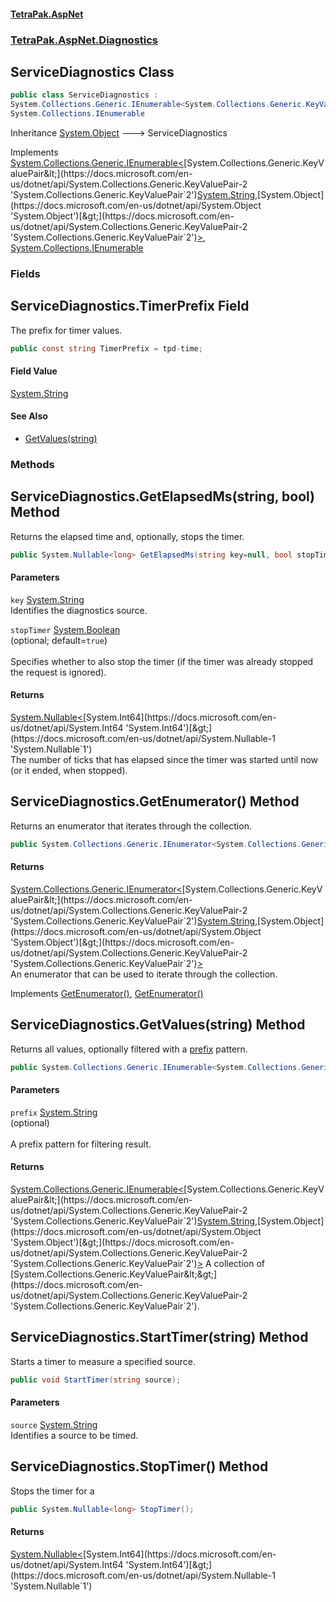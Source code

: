 #### [TetraPak.AspNet](index.md 'index')
### [TetraPak.AspNet.Diagnostics](TetraPak_AspNet_Diagnostics.md 'TetraPak.AspNet.Diagnostics')
## ServiceDiagnostics Class
```csharp
public class ServiceDiagnostics :
System.Collections.Generic.IEnumerable<System.Collections.Generic.KeyValuePair<string, object>>,
System.Collections.IEnumerable
```

Inheritance [System.Object](https://docs.microsoft.com/en-us/dotnet/api/System.Object 'System.Object') &#129106; ServiceDiagnostics  

Implements [System.Collections.Generic.IEnumerable&lt;](https://docs.microsoft.com/en-us/dotnet/api/System.Collections.Generic.IEnumerable-1 'System.Collections.Generic.IEnumerable`1')[System.Collections.Generic.KeyValuePair&lt;](https://docs.microsoft.com/en-us/dotnet/api/System.Collections.Generic.KeyValuePair-2 'System.Collections.Generic.KeyValuePair`2')[System.String](https://docs.microsoft.com/en-us/dotnet/api/System.String 'System.String')[,](https://docs.microsoft.com/en-us/dotnet/api/System.Collections.Generic.KeyValuePair-2 'System.Collections.Generic.KeyValuePair`2')[System.Object](https://docs.microsoft.com/en-us/dotnet/api/System.Object 'System.Object')[&gt;](https://docs.microsoft.com/en-us/dotnet/api/System.Collections.Generic.KeyValuePair-2 'System.Collections.Generic.KeyValuePair`2')[&gt;](https://docs.microsoft.com/en-us/dotnet/api/System.Collections.Generic.IEnumerable-1 'System.Collections.Generic.IEnumerable`1'), [System.Collections.IEnumerable](https://docs.microsoft.com/en-us/dotnet/api/System.Collections.IEnumerable 'System.Collections.IEnumerable')  
### Fields
<a name='TetraPak_AspNet_Diagnostics_ServiceDiagnostics_TimerPrefix'></a>
## ServiceDiagnostics.TimerPrefix Field
The prefix for timer values.  
```csharp
public const string TimerPrefix = tpd-time;
```
#### Field Value
[System.String](https://docs.microsoft.com/en-us/dotnet/api/System.String 'System.String')
#### See Also
- [GetValues(string)](TetraPak_AspNet_Diagnostics_ServiceDiagnostics.md#TetraPak_AspNet_Diagnostics_ServiceDiagnostics_GetValues(string) 'TetraPak.AspNet.Diagnostics.ServiceDiagnostics.GetValues(string)')
  
### Methods
<a name='TetraPak_AspNet_Diagnostics_ServiceDiagnostics_GetElapsedMs(string_bool)'></a>
## ServiceDiagnostics.GetElapsedMs(string, bool) Method
Returns the elapsed time and, optionally, stops the timer.   
```csharp
public System.Nullable<long> GetElapsedMs(string key=null, bool stopTimer=true);
```
#### Parameters
<a name='TetraPak_AspNet_Diagnostics_ServiceDiagnostics_GetElapsedMs(string_bool)_key'></a>
`key` [System.String](https://docs.microsoft.com/en-us/dotnet/api/System.String 'System.String')  
Identifies the diagnostics source.   
  
<a name='TetraPak_AspNet_Diagnostics_ServiceDiagnostics_GetElapsedMs(string_bool)_stopTimer'></a>
`stopTimer` [System.Boolean](https://docs.microsoft.com/en-us/dotnet/api/System.Boolean 'System.Boolean')  
(optional; default=`true`)<br/>  
Specifies whether to also stop the timer (if the timer was already stopped the request is ignored).  
  
#### Returns
[System.Nullable&lt;](https://docs.microsoft.com/en-us/dotnet/api/System.Nullable-1 'System.Nullable`1')[System.Int64](https://docs.microsoft.com/en-us/dotnet/api/System.Int64 'System.Int64')[&gt;](https://docs.microsoft.com/en-us/dotnet/api/System.Nullable-1 'System.Nullable`1')  
The number of ticks that has elapsed since the timer was started until now (or it ended, when stopped).  
  
<a name='TetraPak_AspNet_Diagnostics_ServiceDiagnostics_GetEnumerator()'></a>
## ServiceDiagnostics.GetEnumerator() Method
Returns an enumerator that iterates through the collection.
```csharp
public System.Collections.Generic.IEnumerator<System.Collections.Generic.KeyValuePair<string,object>> GetEnumerator();
```
#### Returns
[System.Collections.Generic.IEnumerator&lt;](https://docs.microsoft.com/en-us/dotnet/api/System.Collections.Generic.IEnumerator-1 'System.Collections.Generic.IEnumerator`1')[System.Collections.Generic.KeyValuePair&lt;](https://docs.microsoft.com/en-us/dotnet/api/System.Collections.Generic.KeyValuePair-2 'System.Collections.Generic.KeyValuePair`2')[System.String](https://docs.microsoft.com/en-us/dotnet/api/System.String 'System.String')[,](https://docs.microsoft.com/en-us/dotnet/api/System.Collections.Generic.KeyValuePair-2 'System.Collections.Generic.KeyValuePair`2')[System.Object](https://docs.microsoft.com/en-us/dotnet/api/System.Object 'System.Object')[&gt;](https://docs.microsoft.com/en-us/dotnet/api/System.Collections.Generic.KeyValuePair-2 'System.Collections.Generic.KeyValuePair`2')[&gt;](https://docs.microsoft.com/en-us/dotnet/api/System.Collections.Generic.IEnumerator-1 'System.Collections.Generic.IEnumerator`1')  
An enumerator that can be used to iterate through the collection.

Implements [GetEnumerator()](https://docs.microsoft.com/en-us/dotnet/api/System.Collections.Generic.IEnumerable-1.GetEnumerator 'System.Collections.Generic.IEnumerable`1.GetEnumerator'), [GetEnumerator()](https://docs.microsoft.com/en-us/dotnet/api/System.Collections.IEnumerable.GetEnumerator 'System.Collections.IEnumerable.GetEnumerator')  
  
<a name='TetraPak_AspNet_Diagnostics_ServiceDiagnostics_GetValues(string)'></a>
## ServiceDiagnostics.GetValues(string) Method
Returns all values, optionally filtered with a [prefix](TetraPak_AspNet_Diagnostics_ServiceDiagnostics.md#TetraPak_AspNet_Diagnostics_ServiceDiagnostics_GetValues(string)_prefix 'TetraPak.AspNet.Diagnostics.ServiceDiagnostics.GetValues(string).prefix') pattern.  
```csharp
public System.Collections.Generic.IEnumerable<System.Collections.Generic.KeyValuePair<string,object>> GetValues(string prefix=null);
```
#### Parameters
<a name='TetraPak_AspNet_Diagnostics_ServiceDiagnostics_GetValues(string)_prefix'></a>
`prefix` [System.String](https://docs.microsoft.com/en-us/dotnet/api/System.String 'System.String')  
(optional)<br/>  
A prefix pattern for filtering result.  
  
#### Returns
[System.Collections.Generic.IEnumerable&lt;](https://docs.microsoft.com/en-us/dotnet/api/System.Collections.Generic.IEnumerable-1 'System.Collections.Generic.IEnumerable`1')[System.Collections.Generic.KeyValuePair&lt;](https://docs.microsoft.com/en-us/dotnet/api/System.Collections.Generic.KeyValuePair-2 'System.Collections.Generic.KeyValuePair`2')[System.String](https://docs.microsoft.com/en-us/dotnet/api/System.String 'System.String')[,](https://docs.microsoft.com/en-us/dotnet/api/System.Collections.Generic.KeyValuePair-2 'System.Collections.Generic.KeyValuePair`2')[System.Object](https://docs.microsoft.com/en-us/dotnet/api/System.Object 'System.Object')[&gt;](https://docs.microsoft.com/en-us/dotnet/api/System.Collections.Generic.KeyValuePair-2 'System.Collections.Generic.KeyValuePair`2')[&gt;](https://docs.microsoft.com/en-us/dotnet/api/System.Collections.Generic.IEnumerable-1 'System.Collections.Generic.IEnumerable`1')  
A collection of [System.Collections.Generic.KeyValuePair&lt;&gt;](https://docs.microsoft.com/en-us/dotnet/api/System.Collections.Generic.KeyValuePair-2 'System.Collections.Generic.KeyValuePair`2').  
  
<a name='TetraPak_AspNet_Diagnostics_ServiceDiagnostics_StartTimer(string)'></a>
## ServiceDiagnostics.StartTimer(string) Method
Starts a timer to measure a specified source.   
```csharp
public void StartTimer(string source);
```
#### Parameters
<a name='TetraPak_AspNet_Diagnostics_ServiceDiagnostics_StartTimer(string)_source'></a>
`source` [System.String](https://docs.microsoft.com/en-us/dotnet/api/System.String 'System.String')  
Identifies a source to be timed.  
  
  
<a name='TetraPak_AspNet_Diagnostics_ServiceDiagnostics_StopTimer()'></a>
## ServiceDiagnostics.StopTimer() Method
Stops the timer for a   
```csharp
public System.Nullable<long> StopTimer();
```
#### Returns
[System.Nullable&lt;](https://docs.microsoft.com/en-us/dotnet/api/System.Nullable-1 'System.Nullable`1')[System.Int64](https://docs.microsoft.com/en-us/dotnet/api/System.Int64 'System.Int64')[&gt;](https://docs.microsoft.com/en-us/dotnet/api/System.Nullable-1 'System.Nullable`1')  
  
